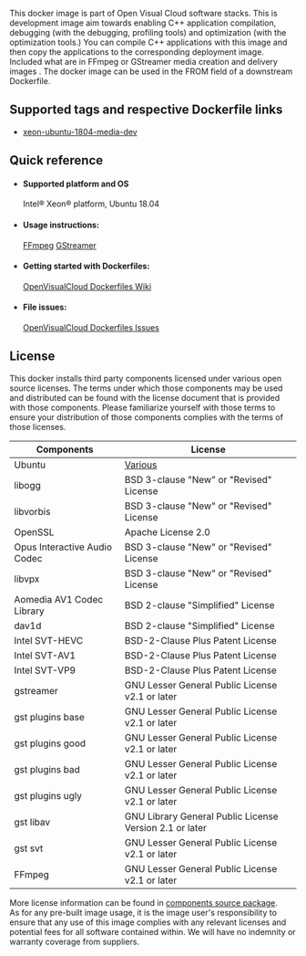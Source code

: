 This docker image is part of Open Visual Cloud software stacks. This is development image aim towards enabling C++ application compilation, debugging (with the debugging, profiling tools) and optimization (with the optimization tools.) You can compile C++ applications with this image and then copy the applications to the corresponding deployment image. Included what are in FFmpeg or GStreamer media creation and delivery images . The docker image can be used in the FROM field of a downstream Dockerfile. 

## Supported tags and respective Dockerfile links
 - [xeon-ubuntu-1804-media-dev](https://github.com/OpenVisualCloud/Dockerfiles/blob/v21.6/Xeon/ubuntu-18.04/media/dev/Dockerfile)

## Quick reference
- #### Supported platform and OS
  Intel&reg; Xeon&reg; platform, Ubuntu 18.04

- #### Usage instructions:
  [FFmpeg](https://github.com/OpenVisualCloud/Dockerfiles/blob/master/doc/ffmpeg.md)	[GStreamer](https://github.com/OpenVisualCloud/Dockerfiles/blob/master/doc/gst.md)	


- #### Getting started with Dockerfiles:
  [OpenVisualCloud Dockerfiles Wiki](https://github.com/OpenVisualCloud/Dockerfiles/wiki)

- #### File issues:
  [OpenVisualCloud Dockerfiles Issues](https://github.com/OpenVisualCloud/Dockerfiles/issues)


## License
This docker installs third party components licensed under various open source licenses.  The terms under which those components may be used and distributed can be found with the license document that is provided with those components.  Please familiarize yourself with those terms to ensure your distribution of those components complies with the terms of those licenses.


| Components | License |
| ----- | ----- |
|Ubuntu| [Various](https://hub.docker.com/_/ubuntu) |
|libogg|BSD 3-clause "New" or "Revised" License|
|libvorbis|BSD 3-clause "New" or "Revised" License|
|OpenSSL|Apache License 2.0|
|Opus Interactive Audio Codec|BSD 3-clause "New" or "Revised" License|
|libvpx|BSD 3-clause "New" or "Revised" License|
|Aomedia AV1 Codec Library|BSD 2-clause "Simplified" License|
|dav1d|BSD 2-clause "Simplified" License|
|Intel SVT-HEVC|BSD-2-Clause Plus Patent License|
|Intel SVT-AV1|BSD-2-Clause Plus Patent License|
|Intel SVT-VP9|BSD-2-Clause Plus Patent License|
|gstreamer|GNU Lesser General Public License v2.1 or later|
|gst plugins base|GNU Lesser General Public License v2.1 or later|
|gst plugins good|GNU Lesser General Public License v2.1 or later|
|gst plugins bad|GNU Lesser General Public License v2.1 or later|
|gst plugins ugly|GNU Lesser General Public License v2.1 or later|
|gst libav|GNU Library General Public License Version 2.1 or later|
|gst svt|GNU Lesser General Public License v2.1 or later|
|FFmpeg|GNU Lesser General Public License v2.1 or later|


More license information can be found in [components source package](https://github.com/OpenVisualCloud/Dockerfiles-Resources).   
As for any pre-built image usage, it is the image user's responsibility to ensure that any use of this image complies with any relevant licenses and potential fees for all software contained within. We will have no indemnity or warranty coverage from suppliers.
